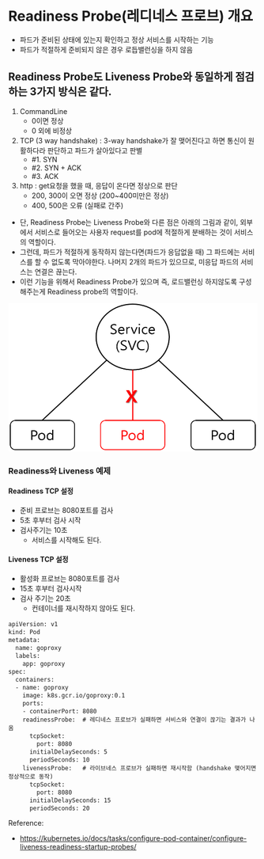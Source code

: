 # Readiness Probe(레디네스 프로브) 개요
- 파드가 준비된 상태에 있는지 확인하고 정상 서비스를 시작하는 기능
- 파드가 적절하게 준비되지 않은 경우 로듭밸런싱을 하지 않음


## Readiness Probe도 Liveness Probe와 동일하게 점검하는 3가지 방식은 같다.
1. CommandLine
   - 0이면 정상
   - 0 외에 비정상
2. TCP (3 way handshake) : 3-way handshake가 잘 맺어진다고 하면 통신이 원활하다라 판단하고 파드가 살아있다고 판별
   - #1. SYN
   - #2. SYN + ACK
   - #3. ACK
3. http : get요청을 했을 때, 응답이 온다면 정상으로 판단
   - 200, 300이 오면 정상 (200~400미만은 정상)
   - 400, 500은 오류 (실패로 간주)

- 단, Readiness Probe는 Liveness Probe와 다른 점은 아래의 그림과 같이, 외부에서 서비스로 들어오는 사용자 request를 pod에 적절하게 분배하는 것이 서비스의 역할이다.
- 그런데, 파드가 적절하게 동작하지 않는다면(파드가 응답없을 때) 그 파드에는 서비스를 할 수 없도록 막아야한다. 나머지 2개의 파드가 있으므로, 미응답 파드의 서비스는 연결은 끊는다.
- 이런 기능을 위해서 Readiness Probe가 있으며 즉, 로드밸런싱 하지않도록 구성해주는게 Readiness probe의 역할이다.

<img src="https://github.com/Virusuki/Kubernetes/blob/main/k8s-develop/Pod-Container%20Design/files/img/Pod_service_action.PNG" width="550px" height="300px" title="px(픽셀) 크기 설정" alt="Pod service action"></img><br/>

### Readiness와 Liveness 예제
#### Readiness TCP 설정
- 준비 프로브는 8080포트를 검사
- 5초 후부터 검사 시작
- 검사주기는 10초
   - 서비스를 시작해도 된다.

#### Liveness TCP 설정
- 활성화 프로브는 8080포트를 검사
- 15초 후부터 검사시작
- 검사 주기는 20초
  - 컨테이너를 재시작하지 않아도 된다.

```
apiVersion: v1
kind: Pod
metadata:
  name: goproxy
  labels:
    app: goproxy
spec:
  containers:
  - name: goproxy
    image: k8s.gcr.io/goproxy:0.1
    ports:
    - containerPort: 8080
    readinessProbe:  # 레디네스 프로브가 실패하면 서비스와 연결이 끊기는 결과가 나옴
      tcpSocket:
        port: 8080
      initialDelaySeconds: 5
      periodSeconds: 10
    livenessProbe:   # 라이브네스 프로브가 실패하면 재시작함 (handshake 맺어지면 정상적으로 동작)
      tcpSocket:
        port: 8080
      initialDelaySeconds: 15
      periodSeconds: 20
```


Reference:
- https://kubernetes.io/docs/tasks/configure-pod-container/configure-liveness-readiness-startup-probes/
